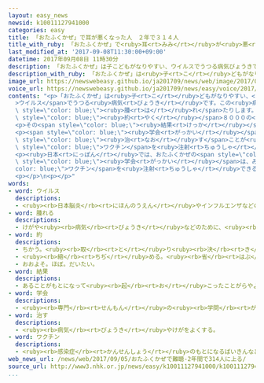 ```yaml
---
layout: easy_news
newsid: k10011127941000
categories: easy
title: 「おたふくかぜ」で耳が悪くなった人　２年で３１４人
title_with_ruby: 「おたふくかぜ」で<ruby>耳<rt>みみ</rt></ruby>が<ruby>悪<rt>わる</rt></ruby>くなった<ruby>人<rt>ひと</rt></ruby>　２<ruby>年<rt>ねん</rt></ruby>で３１４<ruby>人<rt>にん</rt></ruby>
last_modified_at: '2017-09-08T11:30:00+09:00'
datetime: 2017年09月08日 11時30分
description: 「おたふくかぜ」は子こどもがなりやすい、ウイルスでうつる病気びょうきです。
description_with_ruby: 「おたふくかぜ」は<ruby>子<rt>こ</rt></ruby>どもがなりやすい、ウイルスでうつる<ruby>病気<rt>びょうき</rt></ruby>です。
image_url: https://newswebeasy.github.io/ja201709/news/web/image/2017/09/08/k10011127941000.jpg
voice_url: https://newswebeasy.github.io/ja201709/news/easy/voice/2017/09/08/k10011127941000.mp3
contents: "<p>「おたふくかぜ」は<ruby>子<rt>こ</rt></ruby>どもがなりやすい、<span style=\"color: blue;\"\
  >ウイルス</span>でうつる<ruby>病気<rt>びょうき</rt></ruby>です。この<ruby>病気<rt>びょうき</rt></ruby>になると、<ruby>熱<rt>ねつ</rt></ruby>が<ruby>出<rt>で</rt></ruby>たり<ruby>耳<rt>みみ</rt></ruby>の<ruby>下<rt>した</rt></ruby>が<span\
  \ style=\"color: blue;\"><ruby>腫<rt>は</rt></ruby>れ</span>たりします。<ruby>日本<rt>にほん</rt></ruby><ruby>耳鼻<rt>じび</rt></ruby><ruby>咽喉科<rt>いんこうか</rt></ruby><ruby>学会<rt>がっかい</rt></ruby>は<ruby>去年<rt>きょねん</rt></ruby>とおととし、<span\
  \ style=\"color: blue;\"><ruby>約<rt>やく</rt></ruby></span>８０００の<ruby>病院<rt>びょういん</rt></ruby>などでおたふくかぜになった<ruby>人<rt>ひと</rt></ruby>を<ruby>調<rt>しら</rt></ruby>べました。</p>\n\
  <p>その<span style=\"color: blue;\"><ruby>結果<rt>けっか</rt></ruby></span>、３１４<ruby>人<rt>にん</rt></ruby><ruby>以上<rt>いじょう</rt></ruby>の<ruby>人<rt>ひと</rt></ruby>がおたふくかぜになって<ruby>耳<rt>みみ</rt></ruby>がよく<ruby>聞<rt>き</rt></ruby>こえなくなったことがわかりました。この<ruby>中<rt>なか</rt></ruby>の１４<ruby>人<rt>にん</rt></ruby>は、<ruby>両方<rt>りょうほう</rt></ruby>の<ruby>耳<rt>みみ</rt></ruby>がよく<ruby>聞<rt>き</rt></ruby>こえなくなりました。よく<ruby>聞<rt>き</rt></ruby>こえなくなった<ruby>人<rt>ひと</rt></ruby>の<ruby>半分<rt>はんぶん</rt></ruby>ぐらいの４９％は、１０<ruby>歳<rt>さい</rt></ruby>より<ruby>小<rt>ちい</rt></ruby>さい<ruby>子<rt>こ</rt></ruby>どもでした。</p>\n\
  <p><span style=\"color: blue;\"><ruby>学会<rt>がっかい</rt></ruby></span>は、おたふくかぜで<ruby>耳<rt>みみ</rt></ruby>が<ruby>悪<rt>わる</rt></ruby>くなると、<span\
  \ style=\"color: blue;\"><ruby>治<rt>なお</rt></ruby>す</span>ことが<ruby>難<rt>むずか</rt></ruby>しいので、<ruby>子<rt>こ</rt></ruby>どもはできるだけ<span\
  \ style=\"color: blue;\">ワクチン</span>を<ruby>注射<rt>ちゅうしゃ</rt></ruby>するように<ruby>言<rt>い</rt></ruby>っています。</p>\n\
  <p><ruby>日本<rt>にっぽん</rt></ruby>では、おたふくかぜの<span style=\"color: blue;\">ワクチン</span>は<ruby>自分<rt>じぶん</rt></ruby>でお<ruby>金<rt>かね</rt></ruby>を<ruby>払<rt>はら</rt></ruby>わなければなりません。このため<span\
  \ style=\"color: blue;\"><ruby>学会<rt>がっかい</rt></ruby></span>は、みんなが<span style=\"\
  color: blue;\">ワクチン</span>を<ruby>注射<rt>ちゅうしゃ</rt></ruby>できるように<ruby>国<rt>くに</rt></ruby>がお<ruby>金<rt>かね</rt></ruby>を<ruby>出<rt>だ</rt></ruby>してほしいと<ruby>言<rt>い</rt></ruby>っています。</p>\n\
  <p></p>\n<p></p>"
words:
- word: ウイルス
  descriptions:
  - <ruby><rb>日本脳炎</rb><rt>にほんのうえん</rt></ruby>やインフルエンザなどの<ruby><rb>病気</rb><rt>びょうき</rt></ruby>を<ruby><rb>起</rb><rt>お</rt></ruby>こす、ふつうの<ruby><rb>顕微鏡</rb><rt>けんびきょう</rt></ruby>では<ruby><rb>見</rb><rt>み</rt></ruby>えないような、<ruby><rb>非常</rb><rt>ひじょう</rt></ruby>に<ruby><rb>小</rb><rt>ちい</rt></ruby>さな<ruby><rb>生物</rb><rt>せいぶつ</rt></ruby>。ビールス。
- word: 腫れる
  descriptions:
  - けがや<ruby><rb>病気</rb><rt>びょうき</rt></ruby>などのために、<ruby><rb>皮膚</rb><rt>ひふ</rt></ruby>の<ruby><rb>一部</rb><rt>いちぶ</rt></ruby>がふくれ<ruby><rb>上</rb><rt>あ</rt></ruby>がる。
- word: 約
  descriptions:
  - ちかう。<ruby><rb>取</rb><rt>と</rt></ruby>り<ruby><rb>決</rb><rt>き</rt></ruby>める。
  - <ruby><rb>縮</rb><rt>ちぢ</rt></ruby>める。<ruby><rb>省</rb><rt>はぶ</rt></ruby>く。<ruby><rb>簡単</rb><rt>かんたん</rt></ruby>にする。
  - おおよそ。ほぼ。だいたい。
- word: 結果
  descriptions:
  - あることがもとになって<ruby><rb>起</rb><rt>お</rt></ruby>こったことがらやようす。
- word: 学会
  descriptions:
  - <ruby><rb>専門</rb><rt>せんもん</rt></ruby>の<ruby><rb>学問</rb><rt>がくもん</rt></ruby>を、<ruby><rb>深</rb><rt>ふか</rt></ruby>く<ruby><rb>研究</rb><rt>けんきゅう</rt></ruby>するためにできている<ruby><rb>研究者</rb><rt>けんきゅうしゃ</rt></ruby>の<ruby><rb>集</rb><rt>あつ</rt></ruby>まり。また、その<ruby><rb>会合</rb><rt>かいごう</rt></ruby>。
- word: 治す
  descriptions:
  - <ruby><rb>病気</rb><rt>びょうき</rt></ruby>やけがをよくする。
- word: ワクチン
  descriptions:
  - <ruby><rb>感染症</rb><rt>かんせんしょう</rt></ruby>のもとになるばいきんなどから<ruby><rb>作</rb><rt>つく</rt></ruby>った<ruby><rb>薬</rb><rt>くすり</rt></ruby>。これを<ruby><rb>接種</rb><rt>せっしゅ</rt></ruby>して、その<ruby><rb>感染症</rb><rt>かんせんしょう</rt></ruby>にかからないようにする。
web_news_url: /news/web/2017/09/05/おたふくかぜで難聴-2年間で314人に上る/
source_url: http://www3.nhk.or.jp/news/easy/k10011127941000/k10011127941000.html
...
```

